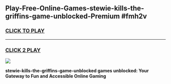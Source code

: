
## Play-Free-Online-Games-stewie-kills-the-griffins-game-unblocked-Premium #fmh2v
<h3>
<a href="https://premium.freeplayer.one?title=stewie-kills-the-griffins-game-unblocked&ref=8M">CLICK TO PLAY</a></h3>
<hr>

<h3>
<a href="https://premium.freeplayer.one?title=stewie-kills-the-griffins-game-unblocked&ref=8M">CLICK 2 PLAY</a>
  
</h3>

<a href="https://premium.freeplayer.one?title=stewie-kills-the-griffins-game-unblocked&ref=8M"><img src="https://clearcache.store/games.png"></a>


**stewie-kills-the-griffins-game-unblocked games unblocked: Your Gateway to Fun and Accessible Online Gaming**
